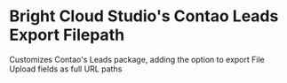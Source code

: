 # Bright Cloud Studio's Contao Leads Export Filepath
Customizes Contao's Leads package, adding the option to export File Upload fields as full URL paths
